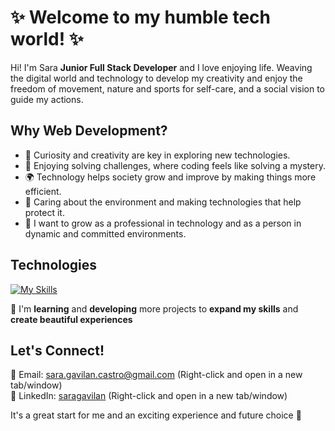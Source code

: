 # ✨ Welcome to my humble tech world! ✨

Hi! I'm Sara **Junior Full Stack Developer** and I love enjoying life. Weaving the digital world and technology to develop my creativity and enjoy the freedom of movement, nature and sports for self-care, and a social vision to guide my actions.

## Why Web Development?

- 🌟 Curiosity and creativity are key in exploring new technologies.
- 🧠 Enjoying solving challenges, where coding feels like solving a mystery.
- 🌍 Technology helps society grow and improve by making things more efficient.
- 🌳 Caring about the environment and making technologies that help protect it.
- 🤝 I want to grow as a professional in technology and as a person in dynamic and committed environments.

## Technologies
[![My Skills](https://skillicons.dev/icons?i=html,css,sass,js,react,nodejs,express,mysql,postman,mongodb,git,github,vscode&theme=light)](https://skillicons.dev)

🌱 I'm **learning** and **developing** more projects to **expand my skills** and **create beautiful experiences**

## Let's Connect! 
📧 Email: [sara.gavilan.castro@gmail.com](mailto:sara.gavilan.castro@gmail.com) (Right-click and open in a new tab/window)  
🔗 LinkedIn: [saragavilan](https://www.linkedin.com/in/saragavilan/) (Right-click and open in a new tab/window)

It's a great start for me and an exciting experience and future choice 🚀

<!--
**Sara-Gavi/Sara-Gavi** is a ✨ _special_ ✨ repository because its `README.md` (this file) appears on your GitHub profile.

Here are some ideas to get you started:

- 🔭 I’m currently working on ...
- 🌱 I’m currently learning ...
- 👯 I’m looking to collaborate on ...
- 🤔 I’m looking for help with ...
- 💬 Ask me about ...
- 📫 How to reach me: ...
- 😄 Pronouns: ...
- ⚡ Fun fact: ...
-->
